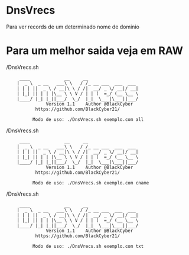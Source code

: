 # DnsVrecs
Para ver records de um determinado nome de dominio

# Para um melhor saida veja em RAW

/DnsVrecs.sh

		 ____             __     __
		|  _ \  _ __   ___\ \   / /_ __ ___  ___  ___
		| | | ||  _ \ / __|\ \ / /|  __/ _ \/ __|/ __|
		| |_| || | | |\__ \ \ V / | | (  =_/ (__ \__ \
		|____/ |_| |_||___/  \_/  |_|  \___|\___||___/
     		       Version 1.1    Author @BlackCyber
		       https://github.com/BlackCyber21/

              Modo de uso: ./DnsVrecs.sh exemplo.com all


/DnsVrecs.sh

		 ____             __     __
		|  _ \  _ __   ___\ \   / /_ __ ___  ___  ___
		| | | ||  _ \ / __|\ \ / /|  __/ _ \/ __|/ __|
		| |_| || | | |\__ \ \ V / | | (  =_/ (__ \__ \
		|____/ |_| |_||___/  \_/  |_|  \___|\___||___/
     		       Version 1.1    Author @BlackCyber
		       https://github.com/BlackCyber21/

              Modo de uso: ./DnsVrecs.sh exemplo.com cname
              
/DnsVrecs.sh

		 ____             __     __
		|  _ \  _ __   ___\ \   / /_ __ ___  ___  ___
		| | | ||  _ \ / __|\ \ / /|  __/ _ \/ __|/ __|
		| |_| || | | |\__ \ \ V / | | (  =_/ (__ \__ \
		|____/ |_| |_||___/  \_/  |_|  \___|\___||___/
     		       Version 1.1    Author @BlackCyber
		       https://github.com/BlackCyber21/

              Modo de uso: ./DnsVrecs.sh exemplo.com txt

